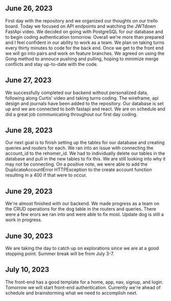 ## June 26, 2023
First day with the repository and we organized our thoughts on our trello board. Today we focused on API endpoints and watching the JWTdown FastApi video. We decided on going with PostgreSQL for our database and to begin coding authentication tomorrow. Overall we're more than prepared and I feel confident in our ability to work as a team. We plan on taking turns every thirty minutes to code for the back end. Once we get to the front end we will go into pairs and work on feature branches. We agreed on using the Gong method to annouce pushing and pulling, hoping to minimize merge conflicts and stay up-to-date with the code.

## June 27, 2023
We successfully completed our backend without personalized data, following along Curtis' video and taking turns coding. The wireframe, api design and journals have been added to the repository. Our database is set up and we are connected to both fastapi and react. We are on schedule and did a great job communicating throughout our first day coding.

## June 28, 2023
Our next goal is to finish setting up the tables for our database and creating queries and routers for each. We ran into an issue with connecting the account_id to the rehomer_id. We had to individually delete our tables in the database and pull in the new tables to fix this. We are still looking into why it may not be connecting. On a positive note, we were able to add the DuplicateAccountError HTTPException to the create account function resulting in a 400 if that were to occur.

## June 29, 2023
We're almost finished with our backend. We made progress as a team on the CRUD operations for the dog table in the routers and queries. There were a few erors we ran into and were able to fix most. Update dog is still a work in progress.

## June 30, 2023
We are taking the day to catch up on explorations since we are at a good stopping point. Summer break will be from July 3-7.

## July 10, 2023
The front-end has a good template for a home, app, nav, signup, and login. Tomorrow we will start front-end authentication. Currently we're ahead of schedule and brainstorming what we need to accomplish next.